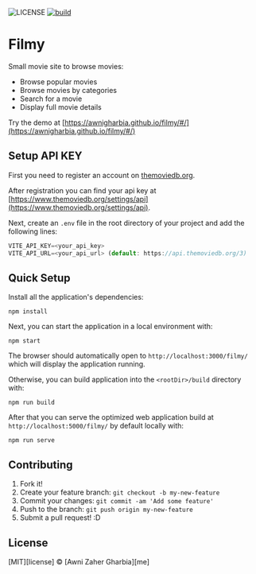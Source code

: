 ![LICENSE](https://img.shields.io/github/license/awnigharbia/filmy)
[![build](https://github.com/awnigharbia/filmy/actions/workflows/build.yaml/badge.svg)](https://github.com/awnigharbia/filmy/actions/workflows/build.yaml)

# Filmy

Small movie site to browse movies:

- Browse popular movies
- Browse movies by categories
- Search for a movie
- Display full movie details

Try the demo at
[https://awnigharbia.github.io/filmy/#/](https://awnigharbia.github.io/filmy/#/)

## Setup API KEY

First you need to register an account on
[themoviedb.org](https://www.themoviedb.org/).

After registration you can find your api key at
[https://www.themoviedb.org/settings/api](https://www.themoviedb.org/settings/api).

Next, create an `.env` file in the root directory of your project and add the
following lines:

```js
VITE_API_KEY=<your_api_key>
VITE_API_URL=<your_api_url> (default: https://api.themoviedb.org/3)
```

## Quick Setup

Install all the application's dependencies:

`npm install`

Next, you can start the application in a local environment with:

`npm start`

The browser should automatically open to `http://localhost:3000/filmy/` which
will display the application running.

Otherwise, you can build application into the `<rootDir>/build` directory with:

`npm run build`

After that you can serve the optimized web application build at
`http://localhost:5000/filmy/` by default locally with:

`npm run serve`

## Contributing

1. Fork it!
2. Create your feature branch: `git checkout -b my-new-feature`
3. Commit your changes: `git commit -am 'Add some feature'`
4. Push to the branch: `git push origin my-new-feature`
5. Submit a pull request! :D

## License

[MIT][license] &copy; [Awni Zaher Gharbia][me]
